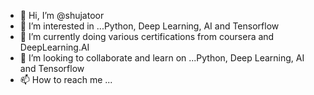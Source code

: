 - 👋 Hi, I’m @shujatoor
- 👀 I’m interested in ...Python, Deep Learning, AI and Tensorflow
- 🌱 I’m currently doing various certifications from coursera and DeepLearning.AI
- 💞️ I’m looking to collaborate and learn on ...Python, Deep Learning, AI and Tensorflow
- 📫 How to reach me ...

<!---
shujatoor/shujatoor is a ✨ special ✨ repository because its `README.md` (this file) appears on your GitHub profile.
You can click the Preview link to take a look at your changes.
--->
